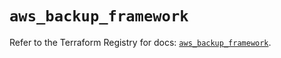 # `aws_backup_framework`

Refer to the Terraform Registry for docs: [`aws_backup_framework`](https://registry.terraform.io/providers/hashicorp/aws/5.71.0/docs/resources/backup_framework).
